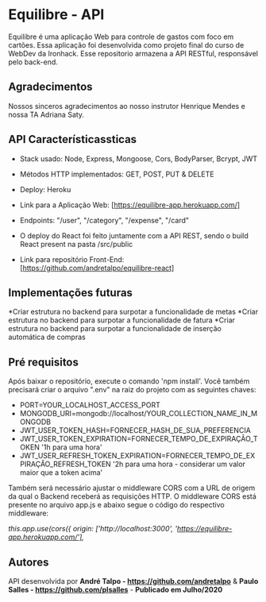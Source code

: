 # Equilibre - API

Equilibre é uma aplicação Web para controle de gastos com foco em cartões. Essa aplicação foi desenvolvida como projeto final do curso de WebDev da Ironhack. Esse repositorio armazena a API RESTful, responsável pelo back-end.

## Agradecimentos

Nossos sinceros agradecimentos ao nosso instrutor Henrique Mendes e nossa TA Adriana Saty.

## API Característicassticas

* Stack usado: Node, Express, Mongoose, Cors, BodyParser, Bcrypt, JWT
* Métodos HTTP implementados: GET, POST, PUT & DELETE
* Deploy: Heroku

* Link para a Aplicação Web: [https://equilibre-app.herokuapp.com/]
* Endpoints: "/user", "/category", "/expense", "/card"

* O deploy do React foi feito juntamente com a API REST, sendo o build React present na pasta /src/public
* Link para repositório Front-End: [https://github.com/andretalpo/equilibre-react]

## Implementações futuras

*Criar estrutura no backend para surpotar a funcionalidade de metas
*Criar estrutura no backend para surpotar a funcionalidade de fatura
*Criar estrutura no backend para surpotar a funcionalidade de inserção automática de compras

## Pré requisitos

Após baixar o repositório, execute o comando 'npm install'. Você também precisará criar o arquivo ".env" na raiz do projeto com as seguintes chaves:

* PORT=YOUR_LOCALHOST_ACCESS_PORT
* MONGODB_URI=mongodb://localhost/YOUR_COLLECTION_NAME_IN_MONGODB
* JWT_USER_TOKEN_HASH=FORNECER_HASH_DE_SUA_PREFERENCIA
* JWT_USER_TOKEN_EXPIRATION=FORNECER_TEMPO_DE_EXPIRAÇÂO_TOKEN '1h para uma hora'
* JWT_USER_REFRESH_TOKEN_EXPIRATION=FORNECER_TEMPO_DE_EXPIRAÇÂO_REFRESH_TOKEN '2h para uma hora - considerar um valor maior que a token acima'

Também será necessário ajustar o middleware CORS com a URL de origem da qual o Backend receberá as requisições HTTP. O middleware CORS está presente no arquivo app.js e abaixo segue o código do respectivo middleware: 

*this.app.use(cors({*
    *origin: ['http://localhost:3000', 'https://equilibre-app.herokuapp.com/'],*

## Autores

API desenvolvida por **André Talpo - https://github.com/andretalpo** & **Paulo Salles - https://github.com/plsalles** - **Publicado em Julho/2020**